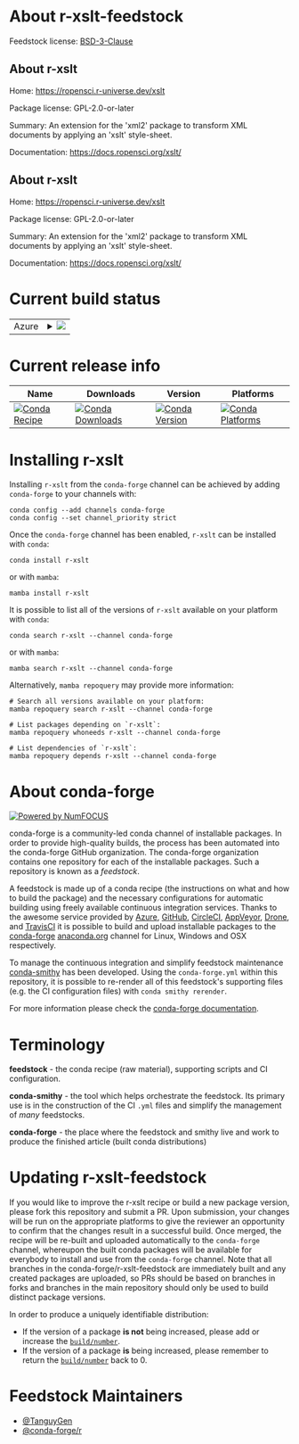 About r-xslt-feedstock
======================

Feedstock license: [BSD-3-Clause](https://github.com/conda-forge/r-xslt-feedstock/blob/main/LICENSE.txt)


About r-xslt
------------

Home: https://ropensci.r-universe.dev/xslt

Package license: GPL-2.0-or-later

Summary: An extension for the 'xml2' package to transform XML documents by applying an 'xslt' style-sheet.

Documentation: https://docs.ropensci.org/xslt/

About r-xslt
------------

Home: https://ropensci.r-universe.dev/xslt

Package license: GPL-2.0-or-later

Summary: An extension for the 'xml2' package to transform XML documents by applying an 'xslt' style-sheet.

Documentation: https://docs.ropensci.org/xslt/

Current build status
====================


<table>
    
  <tr>
    <td>Azure</td>
    <td>
      <details>
        <summary>
          <a href="https://dev.azure.com/conda-forge/feedstock-builds/_build/latest?definitionId=19752&branchName=main">
            <img src="https://dev.azure.com/conda-forge/feedstock-builds/_apis/build/status/r-xslt-feedstock?branchName=main">
          </a>
        </summary>
        <table>
          <thead><tr><th>Variant</th><th>Status</th></tr></thead>
          <tbody><tr>
              <td>linux_64_r_base4.3</td>
              <td>
                <a href="https://dev.azure.com/conda-forge/feedstock-builds/_build/latest?definitionId=19752&branchName=main">
                  <img src="https://dev.azure.com/conda-forge/feedstock-builds/_apis/build/status/r-xslt-feedstock?branchName=main&jobName=linux&configuration=linux%20linux_64_r_base4.3" alt="variant">
                </a>
              </td>
            </tr><tr>
              <td>linux_64_r_base4.4</td>
              <td>
                <a href="https://dev.azure.com/conda-forge/feedstock-builds/_build/latest?definitionId=19752&branchName=main">
                  <img src="https://dev.azure.com/conda-forge/feedstock-builds/_apis/build/status/r-xslt-feedstock?branchName=main&jobName=linux&configuration=linux%20linux_64_r_base4.4" alt="variant">
                </a>
              </td>
            </tr><tr>
              <td>osx_64_r_base4.3</td>
              <td>
                <a href="https://dev.azure.com/conda-forge/feedstock-builds/_build/latest?definitionId=19752&branchName=main">
                  <img src="https://dev.azure.com/conda-forge/feedstock-builds/_apis/build/status/r-xslt-feedstock?branchName=main&jobName=osx&configuration=osx%20osx_64_r_base4.3" alt="variant">
                </a>
              </td>
            </tr><tr>
              <td>osx_64_r_base4.4</td>
              <td>
                <a href="https://dev.azure.com/conda-forge/feedstock-builds/_build/latest?definitionId=19752&branchName=main">
                  <img src="https://dev.azure.com/conda-forge/feedstock-builds/_apis/build/status/r-xslt-feedstock?branchName=main&jobName=osx&configuration=osx%20osx_64_r_base4.4" alt="variant">
                </a>
              </td>
            </tr><tr>
              <td>win_64_r_base4.3</td>
              <td>
                <a href="https://dev.azure.com/conda-forge/feedstock-builds/_build/latest?definitionId=19752&branchName=main">
                  <img src="https://dev.azure.com/conda-forge/feedstock-builds/_apis/build/status/r-xslt-feedstock?branchName=main&jobName=win&configuration=win%20win_64_r_base4.3" alt="variant">
                </a>
              </td>
            </tr><tr>
              <td>win_64_r_base4.4</td>
              <td>
                <a href="https://dev.azure.com/conda-forge/feedstock-builds/_build/latest?definitionId=19752&branchName=main">
                  <img src="https://dev.azure.com/conda-forge/feedstock-builds/_apis/build/status/r-xslt-feedstock?branchName=main&jobName=win&configuration=win%20win_64_r_base4.4" alt="variant">
                </a>
              </td>
            </tr>
          </tbody>
        </table>
      </details>
    </td>
  </tr>
</table>

Current release info
====================

| Name | Downloads | Version | Platforms |
| --- | --- | --- | --- |
| [![Conda Recipe](https://img.shields.io/badge/recipe-r--xslt-green.svg)](https://anaconda.org/conda-forge/r-xslt) | [![Conda Downloads](https://img.shields.io/conda/dn/conda-forge/r-xslt.svg)](https://anaconda.org/conda-forge/r-xslt) | [![Conda Version](https://img.shields.io/conda/vn/conda-forge/r-xslt.svg)](https://anaconda.org/conda-forge/r-xslt) | [![Conda Platforms](https://img.shields.io/conda/pn/conda-forge/r-xslt.svg)](https://anaconda.org/conda-forge/r-xslt) |

Installing r-xslt
=================

Installing `r-xslt` from the `conda-forge` channel can be achieved by adding `conda-forge` to your channels with:

```
conda config --add channels conda-forge
conda config --set channel_priority strict
```

Once the `conda-forge` channel has been enabled, `r-xslt` can be installed with `conda`:

```
conda install r-xslt
```

or with `mamba`:

```
mamba install r-xslt
```

It is possible to list all of the versions of `r-xslt` available on your platform with `conda`:

```
conda search r-xslt --channel conda-forge
```

or with `mamba`:

```
mamba search r-xslt --channel conda-forge
```

Alternatively, `mamba repoquery` may provide more information:

```
# Search all versions available on your platform:
mamba repoquery search r-xslt --channel conda-forge

# List packages depending on `r-xslt`:
mamba repoquery whoneeds r-xslt --channel conda-forge

# List dependencies of `r-xslt`:
mamba repoquery depends r-xslt --channel conda-forge
```


About conda-forge
=================

[![Powered by
NumFOCUS](https://img.shields.io/badge/powered%20by-NumFOCUS-orange.svg?style=flat&colorA=E1523D&colorB=007D8A)](https://numfocus.org)

conda-forge is a community-led conda channel of installable packages.
In order to provide high-quality builds, the process has been automated into the
conda-forge GitHub organization. The conda-forge organization contains one repository
for each of the installable packages. Such a repository is known as a *feedstock*.

A feedstock is made up of a conda recipe (the instructions on what and how to build
the package) and the necessary configurations for automatic building using freely
available continuous integration services. Thanks to the awesome service provided by
[Azure](https://azure.microsoft.com/en-us/services/devops/), [GitHub](https://github.com/),
[CircleCI](https://circleci.com/), [AppVeyor](https://www.appveyor.com/),
[Drone](https://cloud.drone.io/welcome), and [TravisCI](https://travis-ci.com/)
it is possible to build and upload installable packages to the
[conda-forge](https://anaconda.org/conda-forge) [anaconda.org](https://anaconda.org/)
channel for Linux, Windows and OSX respectively.

To manage the continuous integration and simplify feedstock maintenance
[conda-smithy](https://github.com/conda-forge/conda-smithy) has been developed.
Using the ``conda-forge.yml`` within this repository, it is possible to re-render all of
this feedstock's supporting files (e.g. the CI configuration files) with ``conda smithy rerender``.

For more information please check the [conda-forge documentation](https://conda-forge.org/docs/).

Terminology
===========

**feedstock** - the conda recipe (raw material), supporting scripts and CI configuration.

**conda-smithy** - the tool which helps orchestrate the feedstock.
                   Its primary use is in the construction of the CI ``.yml`` files
                   and simplify the management of *many* feedstocks.

**conda-forge** - the place where the feedstock and smithy live and work to
                  produce the finished article (built conda distributions)


Updating r-xslt-feedstock
=========================

If you would like to improve the r-xslt recipe or build a new
package version, please fork this repository and submit a PR. Upon submission,
your changes will be run on the appropriate platforms to give the reviewer an
opportunity to confirm that the changes result in a successful build. Once
merged, the recipe will be re-built and uploaded automatically to the
`conda-forge` channel, whereupon the built conda packages will be available for
everybody to install and use from the `conda-forge` channel.
Note that all branches in the conda-forge/r-xslt-feedstock are
immediately built and any created packages are uploaded, so PRs should be based
on branches in forks and branches in the main repository should only be used to
build distinct package versions.

In order to produce a uniquely identifiable distribution:
 * If the version of a package **is not** being increased, please add or increase
   the [``build/number``](https://docs.conda.io/projects/conda-build/en/latest/resources/define-metadata.html#build-number-and-string).
 * If the version of a package **is** being increased, please remember to return
   the [``build/number``](https://docs.conda.io/projects/conda-build/en/latest/resources/define-metadata.html#build-number-and-string)
   back to 0.

Feedstock Maintainers
=====================

* [@TanguyGen](https://github.com/TanguyGen/)
* [@conda-forge/r](https://github.com/orgs/conda-forge/teams/r/)

